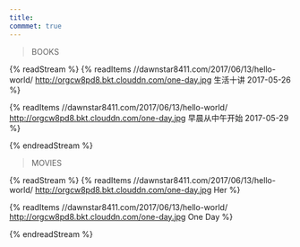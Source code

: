 ```yaml
---
title: 
commmet: true
---
```

>BOOKS 

{% readStream %}
{% readItems //dawnstar8411.com/2017/06/13/hello-world/ http://orgcw8pd8.bkt.clouddn.com/one-day.jpg  生活十讲 2017-05-26 %}

{% readItems //dawnstar8411.com/2017/06/13/hello-world/  http://orgcw8pd8.bkt.clouddn.com/one-day.jpg 早晨从中午开始 2017-05-29 %}

{% endreadStream %}

>MOVIES 

{% readStream %}
{% readItems //dawnstar8411.com/2017/06/13/hello-world/  http://orgcw8pd8.bkt.clouddn.com/one-day.jpg Her %}

{% readItems //dawnstar8411.com/2017/06/13/hello-world/  http://orgcw8pd8.bkt.clouddn.com/one-day.jpg One Day %}

{% endreadStream %}